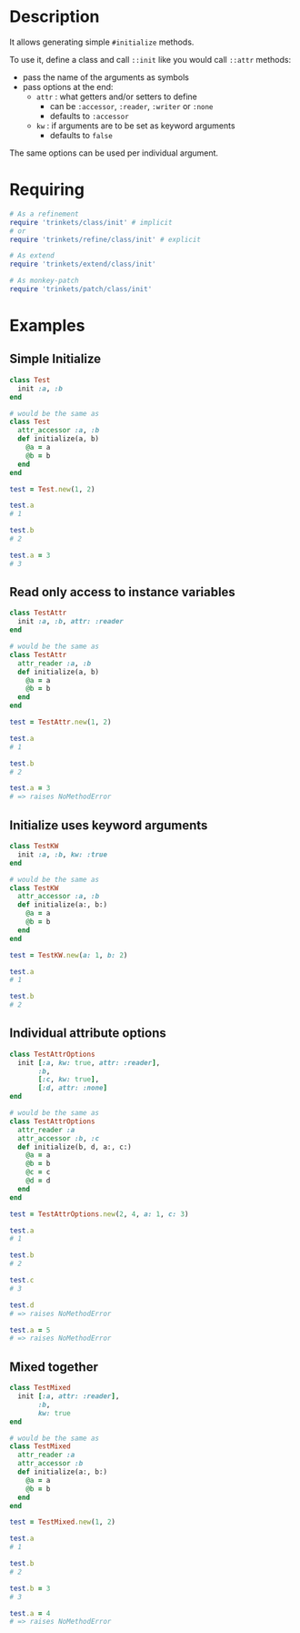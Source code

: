 # Description

It allows generating simple `#initialize` methods.

To use it, define a class and call `::init` like you would call `::attr` methods:
* pass the name of the arguments as symbols
* pass options at the end:
  * `attr` : what getters and/or setters to define
    * can be `:accessor`, `:reader`, `:writer` or `:none` 
    * defaults to `:accessor`
  * `kw` : if arguments are to be set as keyword arguments
    * defaults to `false`

The same options can be used per individual argument.

# Requiring

```ruby
# As a refinement
require 'trinkets/class/init' # implicit
# or
require 'trinkets/refine/class/init' # explicit 

# As extend
require 'trinkets/extend/class/init'

# As monkey-patch
require 'trinkets/patch/class/init'
```

# Examples

## Simple Initialize
```ruby
class Test
  init :a, :b
end

# would be the same as
class Test
  attr_accessor :a, :b
  def initialize(a, b)
    @a = a
    @b = b
  end
end

test = Test.new(1, 2)

test.a
# 1

test.b
# 2

test.a = 3
# 3
```

## Read only access to instance variables
```ruby
class TestAttr
  init :a, :b, attr: :reader
end

# would be the same as
class TestAttr
  attr_reader :a, :b
  def initialize(a, b)
    @a = a
    @b = b
  end
end

test = TestAttr.new(1, 2)

test.a
# 1

test.b
# 2

test.a = 3
# => raises NoMethodError
```

## Initialize uses keyword arguments
```ruby
class TestKW
  init :a, :b, kw: :true
end

# would be the same as
class TestKW
  attr_accessor :a, :b
  def initialize(a:, b:)
    @a = a
    @b = b
  end
end

test = TestKW.new(a: 1, b: 2)

test.a
# 1

test.b
# 2
```

## Individual attribute options
```ruby
class TestAttrOptions
  init [:a, kw: true, attr: :reader],
       :b,
       [:c, kw: true],
       [:d, attr: :none]
end

# would be the same as
class TestAttrOptions
  attr_reader :a
  attr_accessor :b, :c
  def initialize(b, d, a:, c:)
    @a = a
    @b = b
    @c = c
    @d = d
  end
end

test = TestAttrOptions.new(2, 4, a: 1, c: 3)

test.a
# 1

test.b
# 2

test.c
# 3

test.d
# => raises NoMethodError

test.a = 5
# => raises NoMethodError
```

## Mixed together
```ruby
class TestMixed
  init [:a, attr: :reader],
       :b,
       kw: true
end

# would be the same as
class TestMixed
  attr_reader :a
  attr_accessor :b
  def initialize(a:, b:)
    @a = a
    @b = b
  end
end

test = TestMixed.new(1, 2)

test.a
# 1

test.b
# 2

test.b = 3
# 3

test.a = 4
# => raises NoMethodError
```
